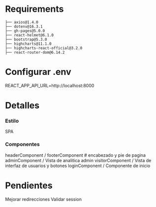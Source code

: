 # Requirements
```
├── axios@1.4.0
├── dotenv@16.3.1
├── gh-pages@5.0.0
├── react-helmet@6.1.0
├── bootstrap@5.3.0
├── highcharts@11.1.0
├── highcharts-react-official@3.2.0
├── react-router-dom@6.14.2
```

# Configurar .env
REACT_APP_API_URL=http://localhost:8000 

# Detalles
### Estilo
SPA

### Componentes
headerComponent / footerComponent # encabezado y pie de pagina
adminComponent / Vista de analitica admin
visitorComponent / Vista de interfaz de usuarios y botones
loginComponent / Componente de inicio

# Pendientes
Mejorar redirecciones
Validar session
